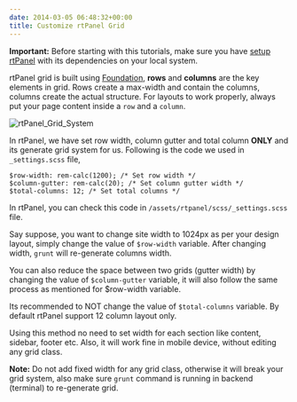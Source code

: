 ```yaml
---
date: 2014-03-05 06:48:32+00:00
title: Customize rtPanel Grid
---
```


**Important:** Before starting with this tutorials, make sure you have [setup rtPanel](http://docs.rtcamp.com/rtpanel/developer/setup-rtpanel-development/) with its dependencies on your local system.

rtPanel grid is built using [Foundation](http://foundation.zurb.com/docs/components/grid.html), **rows** and **columns** are the key elements in grid. Rows create a max-width and contain the columns, columns create the actual structure. For layouts to work properly, always put your page content inside a `row` and a `column`.

![rtPanel_Grid_System](https://rtcamp.com/wp-content/uploads/2014/02/rtPanel_Grid_System.jpg)

In rtPanel, we have set row width, column gutter and total column **ONLY** and its generate grid system for us. Following is the code we used in `_settings.scss` file,


    
    $row-width: rem-calc(1200); /* Set row width */
    $column-gutter: rem-calc(20); /* Set column gutter width */
    $total-columns: 12; /* Set total columns */



In rtPanel, you can check this code in  `/assets/rtpanel/scss/_settings.scss` file.

Say suppose, you want to change site width to 1024px as per your design layout, simply change the value of `$row-width` variable. After changing width, `grunt` will re-generate columns width.

You can also reduce the space between two grids (gutter width) by changing the value of `$column-gutter` variable, it will also follow the same process as mentioned for $row-width variable.

Its recommended to NOT change the value of `$total-columns` variable. By default rtPanel support 12 column layout only.

Using this method no need to set width for each section like content, sidebar, footer etc. Also, it will work fine in mobile device, without editing any grid class.

**Note:** Do not add fixed width for any grid class, otherwise it will break your grid system, also make sure `grunt` command is running in backend (terminal) to re-generate grid.
